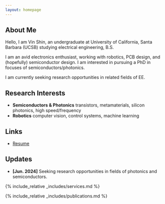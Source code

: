 ```yaml
---
layout: homepage
---
```


## About Me

Hello, I am Vin Shin, an undergraduate at University of California, Santa Barbara (UCSB) studying electrical engineering, B.S. 

I am an avid electronics enthusiast, working with robotics, PCB design, and (hopefully) semiconductor design. I am interested in pursuing a PhD in focuses of semiconductors/photonics.

I am currently seeking research opportunities in related fields of EE.

## Research Interests

- **Semiconductors & Photonics** transistors, metamaterials, silicon photonics, high speed/frequency
- **Robotics** computer vision, control systems, machine learning

## Links

<ul style="margin:0 0 5px;">
 <li><a href="./assets/files/VinShinRes.pdf"><autocolor>Resume</autocolor></a></li>
</ul>

## Updates

- **[Jun. 2024]** Seeking research opportunities in fields of photonics and semiconductors.


{% include_relative _includes/services.md %}

{% include_relative _includes/publications.md %}